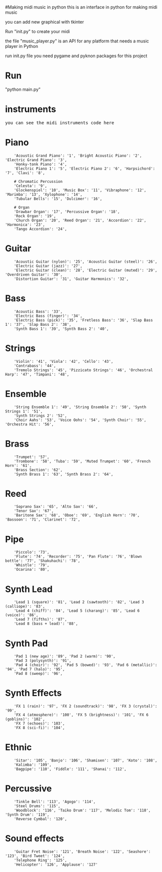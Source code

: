 #Making midi music in python
this is an interface in python for making midi music

you can add new graphical with tkinter

Run "init.py" to create your midi

the file "music_player.py" is an API for any platform that needs a music player in Python

run init.py file
you need pygame and pyknon packages for this project

# Run
"python main.py"


# instruments
<pre>you can see the midi instruments code here</pre>
# Piano
        'Acoustic Grand Piano': '1', 'Bright Acoustic Piano': '2', 'Electric Grand Piano': '3',
        'Honky-tonk Piano': '4',
        'Electric Piano 1': '5', 'Electric Piano 2': '6', 'Harpsichord': '7', 'Clavi': '8',

        # Chromatic Percussion
        'Celesta': '9',
        'Glockenspiel': '10', 'Music Box': '11', 'Vibraphone': '12', 'Marimba': '13', 'Xylophone': '14',
        'Tubular Bells': '15', 'Dulcimer': '16',

        # Organ
        'Drawbar Organ': '17', 'Percussive Organ': '18',
        'Rock Organ': '19',
        'Church Organ': '20', 'Reed Organ': '21', 'Accordion': '22', 'Harmonica': '23',
        'Tango Accordion': '24',

# Guitar
        'Acoustic Guitar (nylon)': '25', 'Acoustic Guitar (steel)': '26',
        'Electric Guitar (jazz)': '27',
        'Electric Guitar (clean)': '28', 'Electric Guitar (muted)': '29', 'Overdriven Guitar': '30',
        'Distortion Guitar': '31', 'Guitar Harmonics': '32',


# Bass
        'Acoustic Bass': '33',
        'Electric Bass (finger)': '34',
        'Electric Bass (pick)': '35', 'Fretless Bass': '36', 'Slap Bass 1': '37', 'Slap Bass 2': '38',
        'Synth Bass 1': '39', 'Synth Bass 2': '40',

# Strings
        'Violin': '41', 'Viola': '42', 'Cello': '43',
        'Contrabass': '44',
        'Tremolo Strings': '45', 'Pizzicato Strings': '46', 'Orchestral Harp': '47', 'Timpani': '48',

# Ensemble
        'String Ensemble 1': '49', 'String Ensemble 2': '50', 'Synth Strings 1': '51',
        'Synth Strings 2': '52',
        'Choir Aahs': '53', 'Voice Oohs': '54', 'Synth Choir': '55', 'Orchestra Hit': '56',

# Brass
        'Trumpet': '57',
        'Trombone': '58', 'Tuba': '59', 'Muted Trumpet': '60', 'French Horn': '61',
        'Brass Section': '62',
        'Synth Brass 1': '63', 'Synth Brass 2': '64',

# Reed
        'Soprano Sax': '65', 'Alto Sax': '66',
        'Tenor Sax': '67',
        'Baritone Sax': '68', 'Oboe': '69', 'English Horn': '70', 'Bassoon': '71', 'Clarinet': '72',

# Pipe
        'Piccolo': '73',
        'Flute': '74', 'Recorder': '75', 'Pan Flute': '76', 'Blown bottle': '77', 'Shakuhachi': '78',
        'Whistle': '79',
        'Ocarina': '80',

# Synth Lead
        'Lead 1 (square)': '81', 'Lead 2 (sawtooth)': '82', 'Lead 3 (calliope)': '83',
        'Lead 4 (chiff)': '84', 'Lead 5 (charang)': '85', 'Lead 6 (voice)': '86',
        'Lead 7 (fifths)': '87',
        'Lead 8 (bass + lead)': '88',

# Synth Pad
        'Pad 1 (new age)': '89', 'Pad 2 (warm)': '90',
        'Pad 3 (polysynth)': '91',
        'Pad 4 (choir)': '92', 'Pad 5 (bowed)': '93', 'Pad 6 (metallic)': '94', 'Pad 7 (halo)': '95',
        'Pad 8 (sweep)': '96',

# Synth Effects
        'FX 1 (rain)': '97', 'FX 2 (soundtrack)': '98', 'FX 3 (crystal)': '99',
        'FX 4 (atmosphere)': '100', 'FX 5 (brightness)': '101', 'FX 6 (goblins)': '102',
        'FX 7 (echoes)': '103',
        'FX 8 (sci-fi)': '104',

# Ethnic
        'Sitar': '105', 'Banjo': '106', 'Shamisen': '107', 'Koto': '108',
        'Kalimba': '109',
        'Bagpipe': '110', 'Fiddle': '111', 'Shanai': '112',

# Percussive
        'Tinkle Bell': '113', 'Agogo': '114',
        'Steel Drums': '115',
        'Woodblock': '116', 'Taiko Drum': '117', 'Melodic Tom': '118', 'Synth Drum': '119',
        'Reverse Cymbal': '120',

# Sound effects
        'Guitar Fret Noise': '121', 'Breath Noise': '122', 'Seashore': '123', 'Bird Tweet': '124',
        'Telephone Ring': '125',
        'Helicopter': '126', 'Applause': '127'
